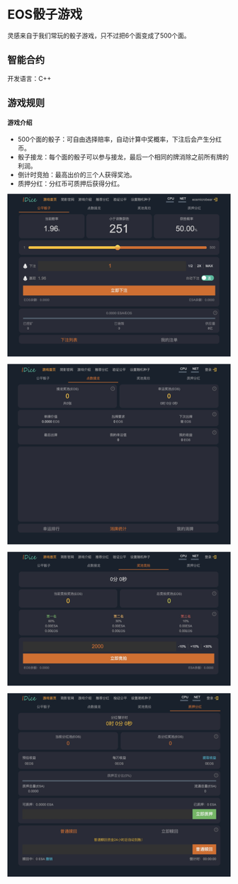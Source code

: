 # EOS骰子游戏
灵感来自于我们常玩的骰子游戏，只不过把6个面变成了500个面。

## 智能合约

开发语言：C++

## 游戏规则

#### 游戏介绍
* 500个面的骰子：可自由选择赔率，自动计算中奖概率，下注后会产生分红币。
* 骰子接龙：每个面的骰子可以参与接龙，最后一个相同的牌消除之前所有牌的利润。
* 倒计时竞拍：最高出价的三个人获得奖池。
* 质押分红：分红币可质押后获得分红。

![EOS骰子游戏](
https://raw.githubusercontent.com/microfisher/EOS-DAPP-DICE/main/dice.jpg)

![EOS骰子游戏](
https://raw.githubusercontent.com/microfisher/EOS-DAPP-DICE/main/dragon.jpg)

![EOS骰子游戏](
https://raw.githubusercontent.com/microfisher/EOS-DAPP-DICE/main/bid.jpg)

![EOS骰子游戏](
https://raw.githubusercontent.com/microfisher/EOS-DAPP-DICE/main/divided.jpg)
